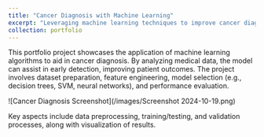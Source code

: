 ```yaml
---
title: "Cancer Diagnosis with Machine Learning"
excerpt: "Leveraging machine learning techniques to improve cancer diagnosis accuracy."
collection: portfolio
---
```


This portfolio project showcases the application of machine learning algorithms to aid in cancer diagnosis. By analyzing medical data, the model can assist in early detection, improving patient outcomes. The project involves dataset preparation, feature engineering, model selection (e.g., decision trees, SVM, neural networks), and performance evaluation.

![Cancer Diagnosis Screenshot](/images/Screenshot 2024-10-19.png)

Key aspects include data preprocessing, training/testing, and validation processes, along with visualization of results.
 
